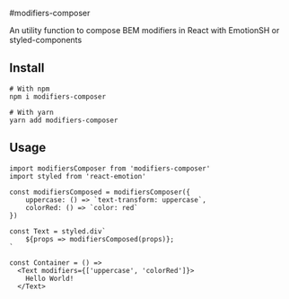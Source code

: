 #modifiers-composer

An utility function to compose BEM modifiers in React with EmotionSH or styled-components

## Install

```
# With npm
npm i modifiers-composer

# With yarn
yarn add modifiers-composer
```

## Usage

```
import modifiersComposer from 'modifiers-composer'
import styled from 'react-emotion'

const modifiersComposed = modifiersComposer({
    uppercase: () => `text-transform: uppercase`,
    colorRed: () => `color: red`
})

const Text = styled.div`
    ${props => modifiersComposed(props)};
`

const Container = () =>
  <Text modifiers={['uppercase', 'colorRed']}>
    Hello World!
  </Text>
```
